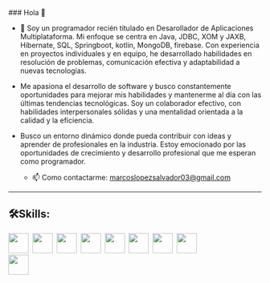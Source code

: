 <div>
 ### Hola 👋

  - 🔭 Soy un programador recién titulado en Desarollador de Aplicaciones Multiplataforma. Mi enfoque se centra en Java, JDBC, XOM y  JAXB, Hibernate, SQL, Springboot, kotlin, MongoDB,  firebase. Con experiencia en proyectos individuales y en equipo, he desarrollado habilidades en resolución de problemas, comunicación efectiva y adaptabilidad a nuevas tecnologías.

- Me apasiona el desarrollo de software y busco constantemente oportunidades para mejorar mis habilidades y mantenerme al día con las últimas tendencias tecnológicas. Soy un colaborador efectivo, con habilidades interpersonales sólidas y una mentalidad orientada a la calidad y la eficiencia.

- Busco un entorno dinámico donde pueda contribuir con ideas y aprender de profesionales en la industria. Estoy emocionado por las oportunidades de crecimiento y desarrollo profesional que me esperan como programador.

  - 📫 Como contactarme: marcoslopezsalvador03@gmail.com

</div>

---
<div>
 <h2>🛠️Skills:</h2>
  <img src="https://user-images.githubusercontent.com/99869440/213527192-eaf36ee9-a1e0-4966-9919-cbc689eca638.png" title="" alt="" whidth="" height="40" />&nbsp;
  <img src="https://user-images.githubusercontent.com/99869440/213527442-61f5deac-a5a9-477e-9e3c-5e46b317e9fe.png" title="" alt="" whidth="" height="40" />&nbsp;
  <img src="https://user-images.githubusercontent.com/99869440/213527669-b5c5dc76-216b-4da5-8ded-3be1421eb056.png" title="" alt="" whidth="" height="40" />&nbsp;
  <img src="https://user-images.githubusercontent.com/99869440/213527937-04932cf4-34fe-41d5-bbde-a12befda9022.png" title="" alt="" whidth="" height="40" />&nbsp;
  <img src="https://user-images.githubusercontent.com/99869440/213528128-ffee009f-177b-4f73-9551-8dca0951cfe0.png" title="" alt="" whidth="" height="40" />&nbsp;
  <img src="https://user-images.githubusercontent.com/99869440/213528226-0b10f4a1-5414-4402-bdea-9318f5d1c7a1.png" title="" alt="" whidth="" height="40" />&nbsp;
    <img src="https://images.ctfassets.net/gt6dp23g0g38/5DqlQtFKecFlkqQ8YGDT2p/aa945b648f44dd872e9a1b89f7d203ef/springboot.png" title="" alt="" whidth="" height="40" />&nbsp;
    <img src="https://upload.wikimedia.org/wikipedia/commons/thumb/b/b2/Bootstrap_logo.svg/1280px-Bootstrap_logo.svg.png" title="" alt="" whidth="" height="40" />&nbsp;
</div>
   <img src="https://user-images.githubusercontent.com/99869440/213526735-677d521d-1403-4c81-add0-93e0d7d3bdc0.png" title="" alt="" whidth="" height="40" />&nbsp;

